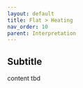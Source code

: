 ```yaml
---
layout: default
title: Flat > Heating
nav_order: 10
parent: Interpretation
---
```


## Subtitle
content tbd